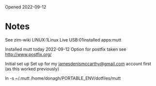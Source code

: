 Opened 2022-09-12


# Notes
See zim-wiki LINUX:1Linux Live USB:01installed apps:mutt

Installed mutt today 2022-09-12
Option for postfix taken see http://www.postfix.org/

Initial set up
Set up for my jamesdenismccarthy@gmail.com account first (as this worked previously)

ln -s ~/.mutt /home/donagh/PORTABLE_ENV/dotfiles/mutt


